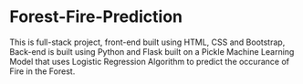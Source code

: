 # Forest-Fire-Prediction

<p>This is full-stack project, front-end built using HTML, CSS and Bootstrap,<br>Back-end is built using Python and Flask built on a Pickle Machine Learning Model that uses Logistic Regression Algorithm to
predict the occurance of Fire in the Forest.</p>

